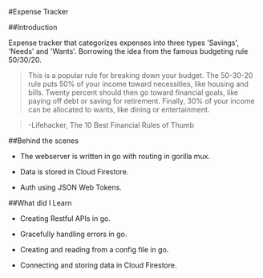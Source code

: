 #Expense Tracker

##Introduction

Expense tracker that categorizes expenses into three types 'Savings', 'Needs' and 'Wants'. Borrowing the idea from the famous budgeting rule 50/30/20. 

>This is a popular rule for breaking down your budget. The 50-30-20 rule puts 50% of your income toward necessities, like housing and bills. Twenty percent should then go toward financial goals, like paying off debt or saving for retirement. Finally, 30% of your income can be allocated to wants, like dining or entertainment.

>-Lifehacker, The 10 Best Financial Rules of Thumb

##Behind the scenes

* The webserver is written in go with routing in gorilla mux. 

* Data is stored in Cloud Firestore.

* Auth using JSON Web Tokens.

##What did I Learn

* Creating Restful APIs in go.

* Gracefully handling errors in go.

* Creating and reading from a config file in go.

* Connecting and storing data in Cloud Firestore.
